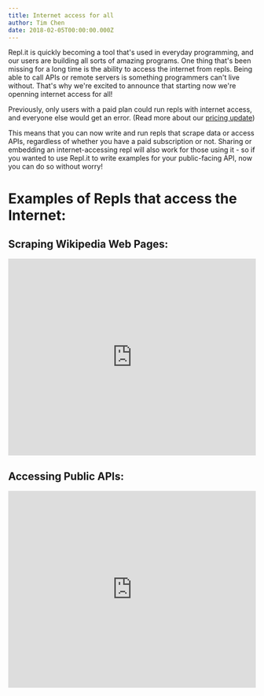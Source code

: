 ```yaml
---
title: Internet access for all
author: Tim Chen
date: 2018-02-05T00:00:00.000Z
---
```


Repl.it is quickly becoming a tool that's used in everyday programming, and our
users are building all sorts of amazing programs. One thing that's been missing
for a long time is the ability to access the internet from repls. Being able to
call APIs or remote servers is something programmers can't live without. That's
why we're excited to announce that starting now we're openning internet access
for all!

Previously, only users with a paid plan could run repls with internet access,
and everyone else would get an error. (Read more about our [pricing
update](pricing-update-2018))

This means that you can now write and run repls that scrape data or access APIs,
regardless of whether you have a paid subscription or not.  Sharing or embedding
an internet-accessing repl will also work for those using it - so if you wanted
to use Repl.it to write examples for your public-facing API, now you can do so
without worry!

# Examples of Repls that access the Internet:


## Scraping Wikipedia Web Pages:

<iframe height="400px" width="100%" src="https://repl.it/@timmy_i_chen/Web-Scraping-XKCD903?lite=true" scrolling="no" frameborder="no" allowtransparency="true" allowfullscreen="true" sandbox="allow-forms allow-pointer-lock allow-popups allow-same-origin allow-scripts allow-modals"></iframe>

## Accessing Public APIs:

<iframe height="400px" width="100%" src="https://repl.it/@timmy_i_chen/CoinBin-API-Graph?lite=true" scrolling="no" frameborder="no" allowtransparency="true" allowfullscreen="true" sandbox="allow-forms allow-pointer-lock allow-popups allow-same-origin allow-scripts allow-modals"></iframe>